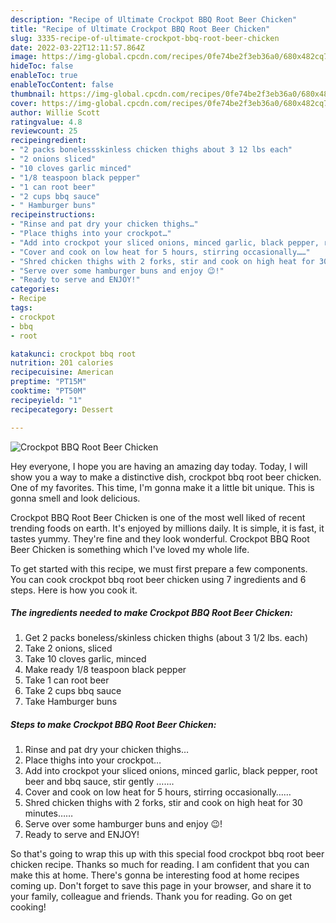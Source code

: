```yaml
---
description: "Recipe of Ultimate Crockpot BBQ Root Beer Chicken"
title: "Recipe of Ultimate Crockpot BBQ Root Beer Chicken"
slug: 3335-recipe-of-ultimate-crockpot-bbq-root-beer-chicken
date: 2022-03-22T12:11:57.864Z
image: https://img-global.cpcdn.com/recipes/0fe74be2f3eb36a0/680x482cq70/crockpot-bbq-root-beer-chicken-recipe-main-photo.jpg
hideToc: false
enableToc: true
enableTocContent: false
thumbnail: https://img-global.cpcdn.com/recipes/0fe74be2f3eb36a0/680x482cq70/crockpot-bbq-root-beer-chicken-recipe-main-photo.jpg
cover: https://img-global.cpcdn.com/recipes/0fe74be2f3eb36a0/680x482cq70/crockpot-bbq-root-beer-chicken-recipe-main-photo.jpg
author: Willie Scott
ratingvalue: 4.8
reviewcount: 25
recipeingredient:
- "2 packs bonelessskinless chicken thighs about 3 12 lbs each"
- "2 onions sliced"
- "10 cloves garlic minced"
- "1/8 teaspoon black pepper"
- "1 can root beer"
- "2 cups bbq sauce"
- " Hamburger buns"
recipeinstructions:
- "Rinse and pat dry your chicken thighs…"
- "Place thighs into your crockpot…"
- "Add into crockpot your sliced onions, minced garlic, black pepper, root beer and bbq sauce, stir gently ……."
- "Cover and cook on low heat for 5 hours, stirring occasionally……"
- "Shred chicken thighs with 2 forks, stir and cook on high heat for 30 minutes……"
- "Serve over some hamburger buns and enjoy 😉!"
- "Ready to serve and ENJOY!"
categories:
- Recipe
tags:
- crockpot
- bbq
- root

katakunci: crockpot bbq root 
nutrition: 201 calories
recipecuisine: American
preptime: "PT15M"
cooktime: "PT50M"
recipeyield: "1"
recipecategory: Dessert

---
```



![Crockpot BBQ Root Beer Chicken](https://img-global.cpcdn.com/recipes/0fe74be2f3eb36a0/680x482cq70/crockpot-bbq-root-beer-chicken-recipe-main-photo.jpg)

Hey everyone, I hope you are having an amazing day today. Today, I will show you a way to make a distinctive dish, crockpot bbq root beer chicken. One of my favorites. This time, I'm gonna make it a little bit unique. This is gonna smell and look delicious.



Crockpot BBQ Root Beer Chicken is one of the most well liked of recent trending foods on earth. It's enjoyed by millions daily. It is simple, it is fast, it tastes yummy. They're fine and they look wonderful. Crockpot BBQ Root Beer Chicken is something which I've loved my whole life.


To get started with this recipe, we must first prepare a few components. You can cook crockpot bbq root beer chicken using 7 ingredients and 6 steps. Here is how you cook it.

<!--inarticleads1-->

##### The ingredients needed to make Crockpot BBQ Root Beer Chicken:

1. Get 2 packs boneless/skinless chicken thighs (about 3 1/2 lbs. each)
1. Take 2 onions, sliced
1. Take 10 cloves garlic, minced
1. Make ready 1/8 teaspoon black pepper
1. Take 1 can root beer
1. Take 2 cups bbq sauce
1. Take  Hamburger buns




<!--inarticleads2-->

##### Steps to make Crockpot BBQ Root Beer Chicken:

1. Rinse and pat dry your chicken thighs…
1. Place thighs into your crockpot…
1. Add into crockpot your sliced onions, minced garlic, black pepper, root beer and bbq sauce, stir gently …….
1. Cover and cook on low heat for 5 hours, stirring occasionally……
1. Shred chicken thighs with 2 forks, stir and cook on high heat for 30 minutes……
1. Serve over some hamburger buns and enjoy 😉!
1. Ready to serve and ENJOY!



So that's going to wrap this up with this special food crockpot bbq root beer chicken recipe. Thanks so much for reading. I am confident that you can make this at home. There's gonna be interesting food at home recipes coming up. Don't forget to save this page in your browser, and share it to your family, colleague and friends. Thank you for reading. Go on get cooking!
